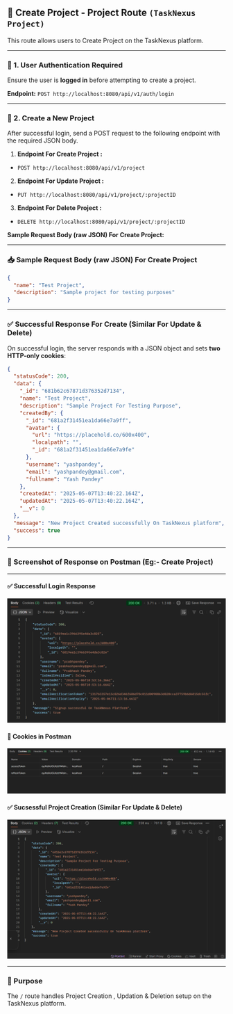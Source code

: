 ## 📝 Create Project - Project Route `(TaskNexus Project)`

This route allows users to Create Project on the TaskNexus platform.

---

### 🔐 1. User Authentication Required

Ensure the user is **logged in** before attempting to create a project.

**Endpoint:**
`POST http://localhost:8080/api/v1/auth/login`

---

### 🚀 2. Create a New Project

After successful login, send a POST request to the following endpoint with the required JSON body.

1. **Endpoint For Create Project :**

- `POST http://localhost:8080/api/v1/project`

2. **Endpoint For Update Project :**

- `PUT http://localhost:8080/api/v1/project/:projectID`

3. **Endpoint For Delete Project :**

- `DELETE http://localhost:8080/api/v1/project/:projectID`

**Sample Request Body (raw JSON) For Create Project:**

---

### 📥 Sample Request Body (raw JSON) For Create Project

```json
{
  "name": "Test Project",
  "description": "Sample project for testing purposes"
}
```

---

### ✅ Successful Response For Create (Similar For Update & Delete)

On successful login, the server responds with a JSON object and sets **two HTTP-only cookies**:

```json
{
  "statusCode": 200,
  "data": {
    "_id": "681b62c67871d376352d7134",
    "name": "Test Project",
    "description": "Sample Project For Testing Purpose",
    "createdBy": {
      "_id": "681a2f31451ea1da66e7a9ff",
      "avatar": {
        "url": "https://placehold.co/600x400",
        "localpath": "",
        "_id": "681a2f31451ea1da66e7a9fe"
      },
      "username": "yashpandey",
      "email": "yashpandey@gmail.com",
      "fullname": "Yash Pandey"
    },
    "createdAt": "2025-05-07T13:40:22.164Z",
    "updatedAt": "2025-05-07T13:40:22.164Z",
    "__v": 0
  },
  "message": "New Project Created successfully On TaskNexus platform",
  "success": true
}
```

---

### 📸 Screenshot of Response on Postman (Eg:- Create Project)

---

#### ✅ Successful Login Response

![Register Response Screenshot](../Authorization-Route/asserts/RegisterUser-Response-Data.png)

#### 🍪 Cookies in Postman

![Cookies Screenshot](../Authorization-Route/asserts/RegisterUser-Response-Cookies.png)

#### ✅ Sucsessful Project Creation (Similar For Update & Delete)

![Cookies Screenshot](./asserts/Create-Project.png)

---

### 📌 Purpose

The `/` route handles Project Creation , Updation & Deletion setup on the TaskNexus platform.
